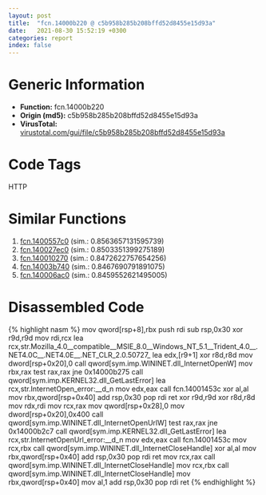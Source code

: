 ```yaml
---
layout: post
title:  "fcn.14000b220 @ c5b958b285b208bffd52d8455e15d93a"
date:   2021-08-30 15:52:19 +0300
categories: report
index: false
---
```


# Generic Information
- **Function:** fcn.14000b220
- **Origin (md5):** c5b958b285b208bffd52d8455e15d93a
- **VirusTotal:** [virustotal.com/gui/file/c5b958b285b208bffd52d8455e15d93a][virustotal_ref]

# Code Tags
<span class="tag" id="HTTP">HTTP</span>


# Similar Functions

1. [fcn.1400557c0][similar_1_ref] (sim.: 0.8563657131595739)
2. [fcn.140027ec0][similar_2_ref] (sim.: 0.8503351399275189)
3. [fcn.140010270][similar_3_ref] (sim.: 0.8472622757654256)
4. [fcn.14003b740][similar_4_ref] (sim.: 0.8467690791891075)
5. [fcn.140006ac0][similar_5_ref] (sim.: 0.8459552621495005)


# Disassembled Code

{% highlight nasm %}
mov qword[rsp+8],rbx
push rdi
sub rsp,0x30
xor r9d,r9d
mov rdi,rcx
lea rcx,str.Mozilla_4.0__compatible__MSIE_8.0__Windows_NT_5.1__Trident_4.0__.NET4.0C__.NET4.0E__.NET_CLR_2.0.50727_
lea edx,[r9+1]
xor r8d,r8d
mov dword[rsp+0x20],0
call qword[sym.imp.WININET.dll_InternetOpenW]
mov rbx,rax
test rax,rax
jne 0x14000b275
call qword[sym.imp.KERNEL32.dll_GetLastError]
lea rcx,str.InternetOpen_error:__d_n
mov edx,eax
call fcn.14001453c
xor al,al
mov rbx,qword[rsp+0x40]
add rsp,0x30
pop rdi
ret 
xor r9d,r9d
xor r8d,r8d
mov rdx,rdi
mov rcx,rax
mov qword[rsp+0x28],0
mov dword[rsp+0x20],0x400
call qword[sym.imp.WININET.dll_InternetOpenUrlW]
test rax,rax
jne 0x14000b2c7
call qword[sym.imp.KERNEL32.dll_GetLastError]
lea rcx,str.InternetOpenUrl_error:__d_n
mov edx,eax
call fcn.14001453c
mov rcx,rbx
call qword[sym.imp.WININET.dll_InternetCloseHandle]
xor al,al
mov rbx,qword[rsp+0x40]
add rsp,0x30
pop rdi
ret 
mov rcx,rax
call qword[sym.imp.WININET.dll_InternetCloseHandle]
mov rcx,rbx
call qword[sym.imp.WININET.dll_InternetCloseHandle]
mov rbx,qword[rsp+0x40]
mov al,1
add rsp,0x30
pop rdi
ret 
{% endhighlight %}


[similar_1_ref]: /report/fcn.1400557c0@3bee9e0608c478ffce0d10559aae732b
[similar_2_ref]: /report/fcn.140027ec0@3bee9e0608c478ffce0d10559aae732b
[similar_3_ref]: /report/fcn.140010270@3bee9e0608c478ffce0d10559aae732b
[similar_4_ref]: /report/fcn.14003b740@3bee9e0608c478ffce0d10559aae732b
[similar_5_ref]: /report/fcn.140006ac0@72082bb1b08918279d6780845b69f5ff
[virustotal_ref]: https://www.virustotal.com/gui/file/c5b958b285b208bffd52d8455e15d93a
